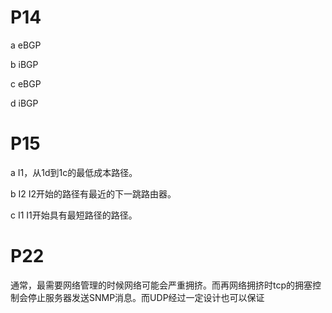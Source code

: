 # P14

a eBGP

b iBGP

c eBGP

d iBGP

# P15

a I1，从1d到1c的最低成本路径。

b I2   I2开始的路径有最近的下一跳路由器。

c I1   I1开始具有最短路径的路径。

# P22

通常，最需要网络管理的时候网络可能会严重拥挤。而再网络拥挤时tcp的拥塞控制会停止服务器发送SNMP消息。而UDP经过一定设计也可以保证

